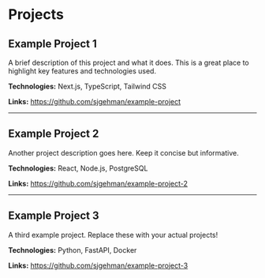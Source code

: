 # Projects

## Example Project 1
A brief description of this project and what it does. This is a great place to highlight key features and technologies used.

**Technologies:** Next.js, TypeScript, Tailwind CSS

**Links:** https://github.com/sjgehman/example-project

---

## Example Project 2
Another project description goes here. Keep it concise but informative.

**Technologies:** React, Node.js, PostgreSQL

**Links:** https://github.com/sjgehman/example-project-2

---

## Example Project 3
A third example project. Replace these with your actual projects!

**Technologies:** Python, FastAPI, Docker

**Links:** https://github.com/sjgehman/example-project-3
